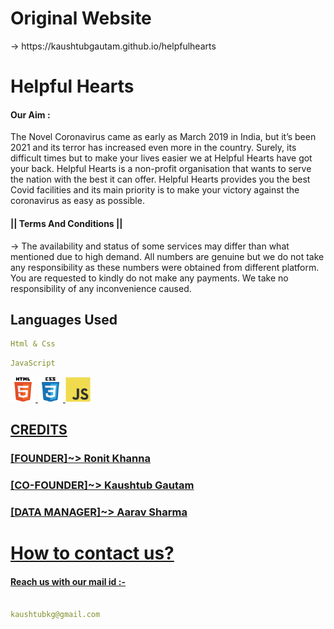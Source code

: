  <h1 > Original Website  </h1>-> https://kaushtubgautam.github.io/helpfulhearts


<h1> Helpful Hearts  </h1>
<p>  <h4>Our Aim :</h4>
The Novel Coronavirus came as early as March 2019 in India, but it’s been 2021 and its terror has increased even more in the country. Surely, its difficult times but to make your lives easier we at Helpful Hearts have got your back. Helpful Hearts is a non-profit organisation that wants to serve the nation with the best it can offer. Helpful Hearts provides you the best Covid facilities and its main priority is to make your victory against the coronavirus as easy as possible. </p>

<p> <h4>|| Terms And Conditions ||</h4> ->
The availability and status of some services may differ than what mentioned due to high demand. All numbers are genuine but we do not take any responsibility as these numbers were obtained from different platform. You are requested to kindly do not make any payments. We take no responsibility of any inconvenience caused. </p>


<h2> Languages Used </h2>

```yaml
Html & Css
```
```yaml
JavaScript
```

<a href="https://www.w3.org/html/" target="_blank"> <img src="https://raw.githubusercontent.com/devicons/devicon/master/icons/html5/html5-original-wordmark.svg" alt="html5" width="40" height="40"/>
<a href="https://www.w3schools.com/css/" target="_blank"> <img src="https://raw.githubusercontent.com/devicons/devicon/master/icons/css3/css3-original-wordmark.svg" alt="css3" width="40" height="40"/>
<a href="https://developer.mozilla.org/en-US/docs/Web/JavaScript" target="_blank"> <img src="https://raw.githubusercontent.com/devicons/devicon/master/icons/javascript/javascript-original.svg" alt="javascript" width="40" height="40"/> 


<h2> CREDITS </h2>

<h3> [FOUNDER]~> Ronit Khanna </h3> 
<h3> [CO-FOUNDER]~> Kaushtub Gautam </h3> 
<h3> [DATA MANAGER]~> Aarav Sharma </h3> 


  <p> <h1> How to contact us? </h1> 
<h4> Reach us with our mail id :- </h4>

```yaml

kaushtubkg@gmail.com

```
</p>
